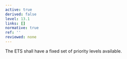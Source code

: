 ```yaml
---
active: true
derived: false
level: 13.1
links: []
normative: true
ref: ''
reviewed: none
---
```


The ETS shall have a fixed set of priority levels available.

